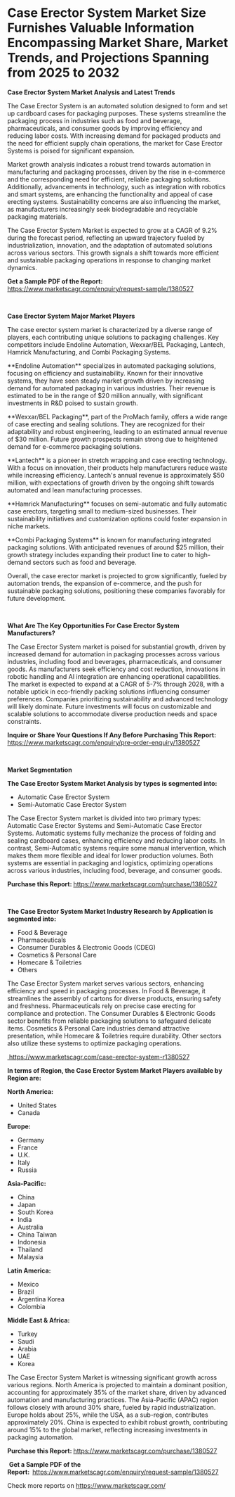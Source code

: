 <p><h1>Case Erector System Market Size Furnishes Valuable Information Encompassing Market Share, Market Trends, and Projections Spanning from 2025 to 2032</h1></p><p><strong>Case Erector System Market Analysis and Latest Trends</strong></p>
<p><p>The Case Erector System is an automated solution designed to form and set up cardboard cases for packaging purposes. These systems streamline the packaging process in industries such as food and beverage, pharmaceuticals, and consumer goods by improving efficiency and reducing labor costs. With increasing demand for packaged products and the need for efficient supply chain operations, the market for Case Erector Systems is poised for significant expansion.</p><p>Market growth analysis indicates a robust trend towards automation in manufacturing and packaging processes, driven by the rise in e-commerce and the corresponding need for efficient, reliable packaging solutions. Additionally, advancements in technology, such as integration with robotics and smart systems, are enhancing the functionality and appeal of case erecting systems. Sustainability concerns are also influencing the market, as manufacturers increasingly seek biodegradable and recyclable packaging materials.</p><p>The Case Erector System Market is expected to grow at a CAGR of 9.2% during the forecast period, reflecting an upward trajectory fueled by industrialization, innovation, and the adaptation of automated solutions across various sectors. This growth signals a shift towards more efficient and sustainable packaging operations in response to changing market dynamics.</p></p>
<p><strong>Get a Sample PDF of the Report:&nbsp;</strong> <a href="https://www.marketscagr.com/enquiry/request-sample/1380527?utm_campaign=2281&utm_medium=2&utm_source=Github&utm_content=ia&utm_term=24022025&utm_id=case-erector-system">https://www.marketscagr.com/enquiry/request-sample/1380527</a></p>
<p>&nbsp;</p>
<p><strong>Case Erector System Major Market Players</strong></p>
<p><p>The case erector system market is characterized by a diverse range of players, each contributing unique solutions to packaging challenges. Key competitors include Endoline Automation, Wexxar/BEL Packaging, Lantech, Hamrick Manufacturing, and Combi Packaging Systems.</p><p>**Endoline Automation** specializes in automated packaging solutions, focusing on efficiency and sustainability. Known for their innovative systems, they have seen steady market growth driven by increasing demand for automated packaging in various industries. Their revenue is estimated to be in the range of $20 million annually, with significant investments in R&D poised to sustain growth.</p><p>**Wexxar/BEL Packaging**, part of the ProMach family, offers a wide range of case erecting and sealing solutions. They are recognized for their adaptability and robust engineering, leading to an estimated annual revenue of $30 million. Future growth prospects remain strong due to heightened demand for e-commerce packaging solutions.</p><p>**Lantech** is a pioneer in stretch wrapping and case erecting technology. With a focus on innovation, their products help manufacturers reduce waste while increasing efficiency. Lantech's annual revenue is approximately $50 million, with expectations of growth driven by the ongoing shift towards automated and lean manufacturing processes.</p><p>**Hamrick Manufacturing** focuses on semi-automatic and fully automatic case erectors, targeting small to medium-sized businesses. Their sustainability initiatives and customization options could foster expansion in niche markets.</p><p>**Combi Packaging Systems** is known for manufacturing integrated packaging solutions. With anticipated revenues of around $25 million, their growth strategy includes expanding their product line to cater to high-demand sectors such as food and beverage.</p><p>Overall, the case erector market is projected to grow significantly, fueled by automation trends, the expansion of e-commerce, and the push for sustainable packaging solutions, positioning these companies favorably for future development.</p></p>
<p>&nbsp;</p>
<p><strong>What Are The Key Opportunities For Case Erector System Manufacturers?</strong></p>
<p><p>The Case Erector System market is poised for substantial growth, driven by increased demand for automation in packaging processes across various industries, including food and beverages, pharmaceuticals, and consumer goods. As manufacturers seek efficiency and cost reduction, innovations in robotic handling and AI integration are enhancing operational capabilities. The market is expected to expand at a CAGR of 5-7% through 2028, with a notable uptick in eco-friendly packing solutions influencing consumer preferences. Companies prioritizing sustainability and advanced technology will likely dominate. Future investments will focus on customizable and scalable solutions to accommodate diverse production needs and space constraints.</p></p>
<p><strong>Inquire or Share Your Questions If Any Before Purchasing This Report:</strong> <a href="https://www.marketscagr.com/enquiry/pre-order-enquiry/1380527?utm_campaign=2281&utm_medium=2&utm_source=Github&utm_content=ia&utm_term=24022025&utm_id=case-erector-system">https://www.marketscagr.com/enquiry/pre-order-enquiry/1380527</a></p>
<p>&nbsp;</p>
<p><strong>Market Segmentation</strong></p>
<p><strong>The Case Erector System Market Analysis by types is segmented into:</strong></p>
<p><ul><li>Automatic Case Erector System</li><li>Semi-Automatic Case Erector System</li></ul></p>
<p><p>The Case Erector System market is divided into two primary types: Automatic Case Erector Systems and Semi-Automatic Case Erector Systems. Automatic systems fully mechanize the process of folding and sealing cardboard cases, enhancing efficiency and reducing labor costs. In contrast, Semi-Automatic systems require some manual intervention, which makes them more flexible and ideal for lower production volumes. Both systems are essential in packaging and logistics, optimizing operations across various industries, including food, beverage, and consumer goods.</p></p>
<p><strong>Purchase this Report:&nbsp;</strong><a href="https://www.marketscagr.com/purchase/1380527?utm_campaign=2281&utm_medium=2&utm_source=Github&utm_content=ia&utm_term=24022025&utm_id=case-erector-system">https://www.marketscagr.com/purchase/1380527</a></p>
<p>&nbsp;</p>
<p><strong>The Case Erector System Market Industry Research by Application is segmented into:</strong></p>
<p><ul><li>Food & Beverage</li><li>Pharmaceuticals</li><li>Consumer Durables & Electronic Goods (CDEG)</li><li>Cosmetics & Personal Care</li><li>Homecare & Toiletries</li><li>Others</li></ul></p>
<p><p>The Case Erector System market serves various sectors, enhancing efficiency and speed in packaging processes. In Food & Beverage, it streamlines the assembly of cartons for diverse products, ensuring safety and freshness. Pharmaceuticals rely on precise case erecting for compliance and protection. The Consumer Durables & Electronic Goods sector benefits from reliable packaging solutions to safeguard delicate items. Cosmetics & Personal Care industries demand attractive presentation, while Homecare & Toiletries require durability. Other sectors also utilize these systems to optimize packaging operations.</p></p>
<p><a href="https://www.marketscagr.com/case-erector-system-r1380527?utm_campaign=2281&utm_medium=2&utm_source=Github&utm_content=ia&utm_term=24022025&utm_id=case-erector-system">&nbsp;https://www.marketscagr.com/case-erector-system-r1380527</a></p>
<p><strong>In terms of Region, the Case Erector System Market Players available by Region are:</strong></p>
<p>
    <p> <strong> North America: </strong>
        <ul>
            <li>United States</li>
            <li>Canada</li>
        </ul>
        </p> 
    <p> <strong> Europe: </strong>
        <ul>
            <li>Germany</li>
            <li>France</li>
            <li>U.K.</li>
            <li>Italy</li>
            <li>Russia</li>
        </ul>
        </p> 
    <p> <strong> Asia-Pacific: </strong>
        <ul>
            <li>China</li>
            <li>Japan</li>
            <li>South Korea</li>
            <li>India</li>
            <li>Australia</li>
            <li>China Taiwan</li>
            <li>Indonesia</li>
            <li>Thailand</li>
            <li>Malaysia</li>
        </ul>
        </p> 
    <p> <strong> Latin America: </strong>
        <ul>
            <li>Mexico</li>
            <li>Brazil</li>
            <li>Argentina Korea</li>
            <li>Colombia</li>
        </ul>
        </p> 
    <p> <strong> Middle East & Africa: </strong>
        <ul>
            <li>Turkey</li>
            <li>Saudi</li>
            <li>Arabia</li>
            <li>UAE</li>
            <li>Korea</li>
        </ul>
    </p>
    </p>
<p><p>The Case Erector System Market is witnessing significant growth across various regions. North America is projected to maintain a dominant position, accounting for approximately 35% of the market share, driven by advanced automation and manufacturing practices. The Asia-Pacific (APAC) region follows closely with around 30% share, fueled by rapid industrialization. Europe holds about 25%, while the USA, as a sub-region, contributes approximately 20%. China is expected to exhibit robust growth, contributing around 15% to the global market, reflecting increasing investments in packaging automation.</p></p>
<p><strong>Purchase this Report: </strong><a href="https://www.marketscagr.com/purchase/1380527?utm_campaign=2281&utm_medium=2&utm_source=Github&utm_content=ia&utm_term=24022025&utm_id=case-erector-system">https://www.marketscagr.com/purchase/1380527</a></p>
<p>&nbsp;<strong>Get a Sample PDF of the Report:&nbsp;&nbsp;</strong><a href="https://www.marketscagr.com/enquiry/request-sample/1380527?utm_campaign=2281&utm_medium=2&utm_source=Github&utm_content=ia&utm_term=24022025&utm_id=case-erector-system">https://www.marketscagr.com/enquiry/request-sample/1380527</a></p>
<p><strong></strong></p>
<p>Check more reports on <a href="https://www.marketscagr.com/?utm_campaign=2281&utm_medium=2&utm_source=Github&utm_content=ia&utm_term=24022025&utm_id=case-erector-system">https://www.marketscagr.com/</a></p>